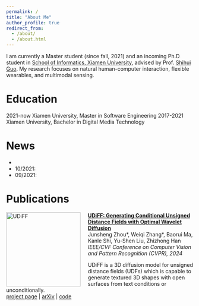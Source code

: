```yaml
---
permalink: /
title: "About Me"
author_profile: true
redirect_from: 
  - /about/
  - /about.html
---
```


I am currently a Master student (since fall, 2021) and an incoming Ph.D student in [School of Informatics, Xiamen University](https://informatics.xmu.edu.cn/), advised by Prof. [Shihui Guo](https://www.humanplus.xyz/). My research focuses on natural human-computer interaction, flexible wearables, and multimodal sensing.

Education
======
2021-now  Xiamen University, Master in Software Engineering
2017-2021  Xiamen University, Bachelor in Digital Media Technology

News
======
- 
- 10/2021:
- 09/2021: 

Publications
======

<img src="/images/profile.png" alt="UDiFF" style="float: left; margin-right: 20px;" width="200">

**[UDiFF: Generating Conditional Unsigned Distance Fields with Optimal Wavelet Diffusion](https://example.com)**  
Junsheng Zhou\*, Weiqi Zhang\*, Baorui Ma, Kanle Shi, Yu-Shen Liu, Zhizhong Han  
*IEEE/CVF Conference on Computer Vision and Pattern Recognition (CVPR), 2024*

UDiFF is a 3D diffusion model for unsigned distance fields (UDFs) which is capable to generate textured 3D shapes with open surfaces from text conditions or unconditionally.  
[project page](https://example.com/project-page) | [arXiv](https://arxiv.org/abs/1234.56789) | [code](https://github.com/example/code)


